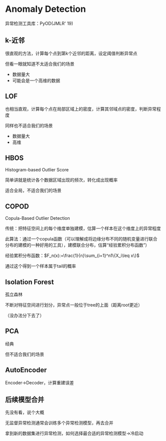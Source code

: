 # Anomaly Detection

异常检测工具库：PyOD(JMLR' 19)

## k-近邻

很直观的方法，计算每个点到第k个近邻的距离，设定阈值判断异常点

但看一眼就知道不太适合我们的场景

- 数据量大
- 可能会是一个高维的数据

## LOF

也相当直观，计算每个点在局部区域上的密度，计算其邻域点的密度，判断异常程度

同样也不适合我们的场景

- 数据量大
- 高维

## HBOS

Histogram-based Outlier Score

简单讲就是统计各个数据区域出现的频次，转化成出现概率

适合全局，不适合我们的场景

## COPOD

Copula-Based Outlier Detection

传统：把特征空间上的每个维度单独建模，估算一个样本在这个维度上的异常程度

此算法：通过一个copula函数（可以理解成将边缘分布不同的随机变量进行联合分布的建模的一种好用的工具），建模联合分布，估算“经验累积分布函数”）

经验累积分布函数：$F_n(x):=\frac{1}{n}\sum_{i=1}^n1\{X_i\leq x\}$

通过这个得到一个样本属于tail的概率

## Isolation Forest

孤立森林

不断对特征空间进行划分，异常点一般位于tree的上面（距离root更近）

（没办法分下去了）

## PCA

经典

但不适合我们的场景

## AutoEncoder

Encoder->Decoder，计算重建误差

## 后续模型合并

先没有看，说个大概

无监督异常检测通常会训练多个异常检测模型，再去合并

拿到新的数据集进行异常检测，如何选择最合适的异常检测模型->冷启动

